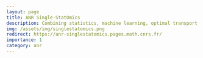 ```yaml
---
layout: page
title: ANR Single-StatOmics
description: Combining statistics, machine learning, optimal transport and systems biology to investigate cell identity by integrating single cell expression and epigenomic data  (2019-2024)
img: /assets/img/singlestatomics.png
redirect: https://anr-singlestatomics.pages.math.cnrs.fr/
importance: 1
category: anr
---
```

